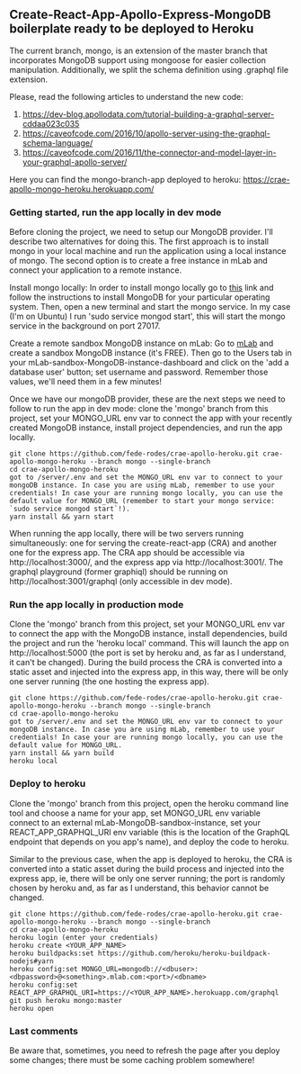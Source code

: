 ## Create-React-App-Apollo-Express-MongoDB boilerplate ready to be deployed to Heroku
The current branch, mongo, is an extension of the master branch that incorporates MongoDB support using mongoose for easier collection manipulation. Additionally, we split the schema definition using .graphql file extension.

Please, read the following articles to understand the new code:
1. https://dev-blog.apollodata.com/tutorial-building-a-graphql-server-cddaa023c035
2. https://caveofcode.com/2016/10/apollo-server-using-the-graphql-schema-language/
3. https://caveofcode.com/2016/11/the-connector-and-model-layer-in-your-graphql-apollo-server/

Here you can find the mongo-branch-app deployed to heroku: https://crae-apollo-mongo-heroku.herokuapp.com/

### Getting started, run the app locally in dev mode
Before cloning the project, we need to setup our MongoDB provider. I'll describe two alternatives for doing this. The first approach is to install mongo in your local machine and run the application using a local instance of mongo. The second option is to create a free instance in mLab and connect your application to a remote instance.

Install mongo locally:
In order to install mongo locally go to [this](https://docs.mongodb.com/manual/administration/install-community/) link and follow the instructions to install MongoDB for your particular operating system.
Then, open a new terminal and start the mongo service. In my case (I'm on Ubuntu) I run 'sudo service mongod start', this will start the mongo service in the background on port 27017.

Create a remote sandbox MongoDB instance on mLab:
Go to [mLab](http://mlab.com/) and create a sandbox MongoDB instance (it's FREE). Then go to the Users tab in your mLab-sandbox-MongoDB-instance-dashboard and click on the 'add a database user' button; set username and password. Remember those values, we'll need them in a few minutes!

Once we have our mongoDB provider, these are the next steps we need to follow to run the app in dev mode: clone the 'mongo' branch from this project, set your MONGO_URL env var to connect the app with your recently created MongoDB instance, install project dependencies, and run the app locally.
```
git clone https://github.com/fede-rodes/crae-apollo-heroku.git crae-apollo-mongo-heroku --branch mongo --single-branch
cd crae-apollo-mongo-heroku
got to /server/.env and set the MONGO_URL env var to connect to your mongoDB instance. In case you are using mLab, remember to use your credentials! In case your are running mongo locally, you can use the default value for MONGO_URL (remember to start your mongo service: `sudo service mongod start`!).
yarn install && yarn start
```
When running the app locally, there will be two servers running simultaneously: one for serving the create-react-app (CRA) and another one for the express app. The CRA app should be accessible via http://localhost:3000/, and the express app via http://localhost:3001/. The graphql playground (former graphiql) should be running on http://localhost:3001/graphql (only accessible in dev mode).

### Run the app locally in production mode
Clone the 'mongo' branch from this project, set your MONGO_URL env var to connect the app with the MongoDB instance, install dependencies, build the project and run the 'heroku local' command. This will launch the app on http://localhost:5000 (the port is set by heroku and, as far as I understand, it can't be changed). During the build process the CRA is converted into a static asset and injected into the express app, in this way, there will be only one server running (the one hosting the express app).
```
git clone https://github.com/fede-rodes/crae-apollo-heroku.git crae-apollo-mongo-heroku --branch mongo --single-branch
cd crae-apollo-mongo-heroku
got to /server/.env and set the MONGO_URL env var to connect to your mongoDB instance. In case you are using mLab, remember to use your credentials! In case your are running mongo locally, you can use the default value for MONGO_URL.
yarn install && yarn build
heroku local
```

### Deploy to heroku
Clone the 'mongo' branch from this project, open the heroku command line tool and choose a name for your app, set MONGO_URL env variable connect to an external mLab-MongoDB-sandbox-instance, set your REACT_APP_GRAPHQL_URI env variable (this is the location of the GraphQL endpoint that depends on you app's name), and deploy the code to heroku.

Similar to the previous case, when the app is deployed to heroku, the CRA is converted into a static asset during the build process and injected into the express app, ie, there will be only one server running; the port is randomly chosen by heroku and, as far as I understand, this behavior cannot be changed.
```
git clone https://github.com/fede-rodes/crae-apollo-heroku.git crae-apollo-mongo-heroku --branch mongo --single-branch
cd crae-apollo-mongo-heroku
heroku login (enter your credentials)
heroku create <YOUR_APP_NAME>
heroku buildpacks:set https://github.com/heroku/heroku-buildpack-nodejs#yarn
heroku config:set MONGO_URL=mongodb://<dbuser>:<dbpassword>@<something>.mlab.com:<port>/<dbname>
heroku config:set REACT_APP_GRAPHQL_URI=https://<YOUR_APP_NAME>.herokuapp.com/graphql
git push heroku mongo:master
heroku open
```

### Last comments
Be aware that, sometimes, you need to refresh the page after you deploy some changes; there must be some caching problem somewhere!
